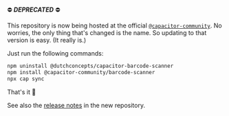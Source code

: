⛔️ **_DEPRECATED_** ⛔️

This repository is now being hosted at the official [`@capacitor-community`](https://www.npmjs.com/package/@capacitor-community/barcode-scanner). No worries, the only thing that's changed is the name. So updating to that version is easy. (It really is.)

Just run the following commands:

```bash
npm uninstall @dutchconcepts/capacitor-barcode-scanner
npm install @capacitor-community/barcode-scanner
npx cap sync
```

That's it 💯

See also the [release notes](https://github.com/capacitor-community/barcode-scanner/releases/tag/v1.2.1) in the new repository.
